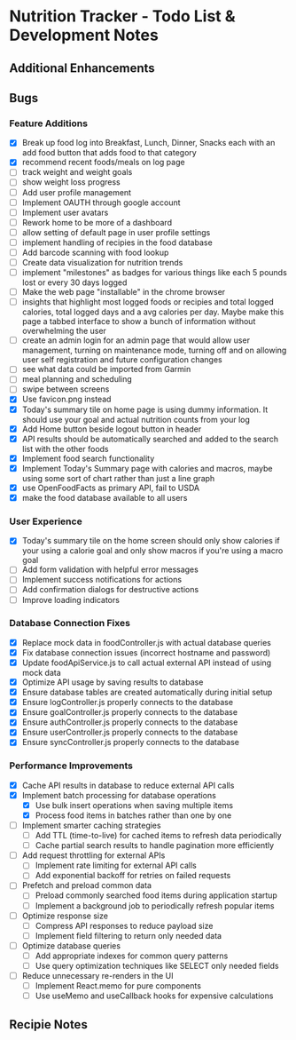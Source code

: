 # Nutrition Tracker - Todo List & Development Notes

## Additional Enhancements

## Bugs

### Feature Additions
- [x] Break up food log into Breakfast, Lunch, Dinner, Snacks each with an add food button that adds food to that category
- [x] recommend recent foods/meals on log page
- [ ] track weight and weight goals
- [ ] show weight loss progress
- [ ] Add user profile management
- [ ] Implement OAUTH through google account
- [ ] Implement user avatars
- [ ] Rework home to be more of a dashboard
- [ ] allow setting of default page in user profile settings
- [ ] implement handling of recipies in the food database
- [ ] Add barcode scanning with food lookup
- [ ] Create data visualization for nutrition trends
- [ ] implement "milestones" as badges for various things like each 5 pounds lost or every 30 days logged
- [ ] Make the web page "installable" in the chrome browser
- [ ] insights that highlight most logged foods or recipies and total logged calories, total logged days and a avg calories per day. Maybe make this page a tabbed interface to show a bunch of information without overwhelming the user
- [ ] create an admin login for an admin page that would allow user management, turning on maintenance mode, turning off and on allowing user self registration and future configuration changes
- [ ] see what data could be imported from Garmin
- [ ] meal planning and scheduling
- [ ] swipe between screens
- [x] Use favicon.png instead
- [x] Today's summary tile on home page is using dummy information. It should use your goal and actual nutrition counts from your log
- [x] Add Home button beside logout button in header
- [x] API results should be automatically searched and added to the search list with the other foods
- [x] Implement food search functionality
- [x] Implement Today's Summary page with calories and macros, maybe using some sort of chart rather than just a line graph
- [x] use OpenFoodFacts as primary API, fail to USDA
- [x] make the food database available to all users

### User Experience
- [x] Today's summary tile on the home screen should only show calories if your using a calorie goal and only show macros if you're using a macro goal
- [ ] Add form validation with helpful error messages
- [ ] Implement success notifications for actions
- [ ] Add confirmation dialogs for destructive actions
- [ ] Improve loading indicators

### Database Connection Fixes
- [x] Replace mock data in foodController.js with actual database queries
- [x] Fix database connection issues (incorrect hostname and password)
- [x] Update foodApiService.js to call actual external API instead of using mock data
- [x] Optimize API usage by saving results to database
- [x] Ensure database tables are created automatically during initial setup
- [x] Ensure logController.js properly connects to the database
- [x] Ensure goalController.js properly connects to the database
- [x] Ensure authController.js properly connects to the database
- [x] Ensure userController.js properly connects to the database
- [x] Ensure syncController.js properly connects to the database

### Performance Improvements
- [x] Cache API results in database to reduce external API calls
- [x] Implement batch processing for database operations
  - [x] Use bulk insert operations when saving multiple items
  - [x] Process food items in batches rather than one by one
- [ ] Implement smarter caching strategies
  - [ ] Add TTL (time-to-live) for cached items to refresh data periodically
  - [ ] Cache partial search results to handle pagination more efficiently
- [ ] Add request throttling for external APIs
  - [ ] Implement rate limiting for external API calls
  - [ ] Add exponential backoff for retries on failed requests
- [ ] Prefetch and preload common data
  - [ ] Preload commonly searched food items during application startup
  - [ ] Implement a background job to periodically refresh popular items
- [ ] Optimize response size
  - [ ] Compress API responses to reduce payload size
  - [ ] Implement field filtering to return only needed data
- [ ] Optimize database queries
  - [ ] Add appropriate indexes for common query patterns
  - [ ] Use query optimization techniques like SELECT only needed fields
- [ ] Reduce unnecessary re-renders in the UI
  - [ ] Implement React.memo for pure components
  - [ ] Use useMemo and useCallback hooks for expensive calculations

## Recipie Notes

